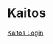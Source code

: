 # Kaitos

[Kaitos Login](https://github.com/NocDevX/Kaitos/blob/beta/showcase_img/kaitos_login.png)
